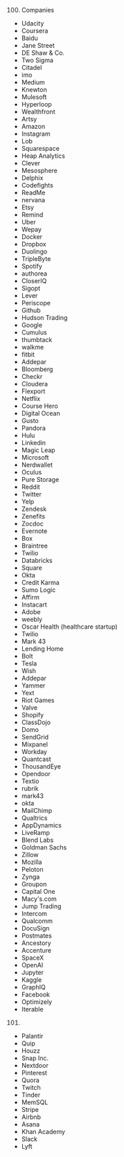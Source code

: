 100. Companies
  * Udacity
  * Coursera
  * Baidu
  * Jane Street
  * DE Shaw & Co.
  * Two Sigma
  * Citadel
  * imo
  * Medium
  * Knewton
  * Mulesoft
  * Hyperloop
  * Wealthfront
  * Artsy
  * Amazon
  * Instagram
  * Lob
  * Squarespace
  * Heap Analytics
  * Clever
  * Mesosphere
  * Delphix
  * Codefights
  * ReadMe
  * nervana
  * Etsy
  * Remind
  * Uber
  * Wepay
  * Docker
  * Dropbox
  * Duolingo
  * TripleByte
  * Spotify
  * authorea
  * CloserIQ
  * Sigopt
  * Lever
  * Periscope
  * Github
  * Hudson Trading
  * Google
  * Cumulus
  * thumbtack
  * walkme
  * fitbit
  * Addepar
  * Bloomberg
  * Checkr
  * Cloudera
  * Flexport
  * Netflix
  * Course Hero
  * Digital Ocean
  * Gusto
  * Pandora
  * Hulu
  * Linkedin
  * Magic Leap
  * Microsoft
  * Nerdwallet
  * Oculus
  * Pure Storage
  * Reddit
  * Twitter
  * Yelp
  * Zendesk
  * Zenefits
  * Zocdoc
  * Evernote
  * Box
  * Braintree
  * Twilio
  * Databricks
  * Square
  * Okta
  * Credit Karma
  * Sumo Logic
  * Affirm
  * Instacart
  * Adobe
  * weebly
  * Oscar Health (healthcare startup)
  * Twilio
  * Mark 43
  * Lending Home
  * Bolt
  * Tesla
  * Wish
  * Addepar
  * Yammer
  * Yext
  * Riot Games
  * Valve
  * Shopify
  * ClassDojo
  * Domo
  * SendGrid
  * Mixpanel
  * Workday
  * Quantcast
  * ThousandEye
  * Opendoor
  * Textio
  * rubrik
  * mark43
  * okta
  * MailChimp
  * Qualtrics
  * AppDynamics
  * LiveRamp
  * Blend Labs
  * Goldman Sachs
  * Zillow
  * Mozilla
  * Peloton
  * Zynga
  * Groupon
  * Capital One
  * Macy's.com
  * Jump Trading 
  * Intercom
  * Qualcomm
  * DocuSign
  * Postmates
  * Ancestory
  * Accenture
  * SpaceX
  * OpenAI
  * Jupyter
  * Kaggle
  * GraphIQ
  * Facebook
  * Optimizely
  * Iterable

101.
  * Palantir
  * Quip
  * Houzz
  * Snap Inc.
  * Nextdoor
  * Pinterest
  * Quora
  * Twitch
  * Tinder
  * MemSQL
  * Stripe
  * Airbnb
  * Asana
  * Khan Academy
  * Slack
  * Lyft
  